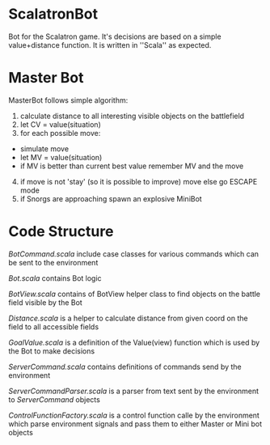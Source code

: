 # ScalatronBot
Bot for the Scalatron game. It's decisions are based on a simple value+distance function.
It is written in ''Scala'' as expected.

# Master Bot

MasterBot follows simple algorithm:

1. calculate distance to all interesting visible objects on the battlefield
2. let CV = value(situation)
3. for each possible move:
  + simulate move
  + let MV = value(situation)
  + if MV is better than current best value remember MV and the move
4. if move is not 'stay' (so it is possible to improve) move else go ESCAPE mode
5. if Snorgs are approaching spawn an explosive MiniBot

# Code Structure

_BotCommand.scala_
include case classes for various commands which can be sent to the environment

_Bot.scala_ contains Bot logic

_BotView.scala_ contains of BotView helper class to find objects on the battle field visible by the Bot

_Distance.scala_ is a helper to calculate distance from given coord on the field to all accessible fields

_GoalValue.scala_ is a definition of the Value(view) function which is used by the Bot to make decisions

_ServerCommand.scala_ contains definitions of commands send by the environment

_ServerCommandParser.scala_ is a parser from text sent by the environment to _ServerCommand_ objects

_ControlFunctionFactory.scala_ is a control function calle by the environment which parse environment signals and pass them to either Master or Mini bot objects
